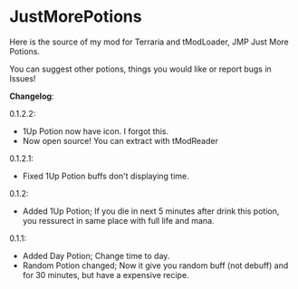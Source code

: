 # JustMorePotions

Here is the source of my mod for Terraria and tModLoader, JMP Just More Potions.

You can suggest other potions, things you would like or report bugs in Issues!

**Changelog**:

0.1.2.2:
+ 1Up Potion now have icon. I forgot this.
+ Now open source! You can extract with tModReader

0.1.2.1:
+ Fixed 1Up Potion buffs don't displaying time.

0.1.2:
+ Added 1Up Potion; If you die in next 5 minutes after drink this potion, you ressurect in same place with full life and mana.

0.1.1: 
+ Added Day Potion; Change time to day.
+ Random Potion changed; Now it give you random buff (not debuff) and for 30 minutes, but have a expensive recipe.
